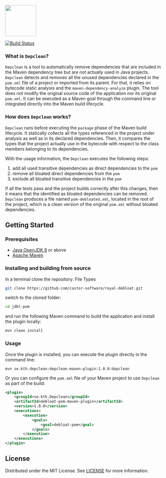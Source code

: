 <img src="https://cesarsotovalero.github.io/img/logos/depclean_logo.png" height="100px" />

[![Build Status](https://travis-ci.org/castor-software/royal-debloat.svg?branch=master)](https://travis-ci.org/castor-software/royal-debloat)


### What is `Depclean`?

`Depclean` is a tool to automatically remove dependencies that are included in the Maven dependency tree but are not actually used in Java projects. `Depclean` detects and removes all the unused dependencies declared in the `pom.xml` file of a project or imported from its parent. For that, it relies on bytecode static analysis and the `maven-dependency-analyze` plugin. The tool does not modify the original source code of the application nor its original `pom.xml`. It can be executed as a Maven goal through the command line or integrated directly into the Maven build lifecycle.

### How does `Depclean` works?

`Depclean` runs before executing the `package` phase of the Maven build lifecycle. It statically collects all the types referenced in the project under analysis as well as in its declared dependencies. Then, it compares the types that the project actually use in the bytecode with respect to the class members belonging to its dependencies.

With the usage information, the `Depclean` executes the following steps:

1. add all used transitive dependencies as direct dependencies to the `pom`
2. remove all bloated direct dependencies from the `pom`
3. exclude all bloated transitive dependencies in the `pom`

If all the tests pass and the project builds correctly after this changes, then it means that the identified  as bloated dependencies can be removed. `Depclean` produces a file named `pom-debloated.xml`, located in the root of the project, which is a clean version of the original `pom.xml` without bloated dependencies.

## Getting Started

### Prerequisites

- [Java OpenJDK 8](https://openjdk.java.net) or above
- [Apache Maven](https://maven.apache.org/)

### Installing and building from source

In a terminal clone the repository:
File Types
```bash
git clone https://github.com/castor-software/royal-debloat.git
```
switch to the cloned folder:

```bash
cd jdbl-pom
```
and run the following Maven command to build the application and install the plugin locally:

```bash
mvn clean install
```
### Usage

Once the plugin is installed, you can execute the plugin directly in the command line:

```shell script
mvn se.kth.depclean:depclean-maven-plugin:1.0.0:depclean
```

Or you can configure the `pom.xml` file of your Maven project to use `Depclean` as part of the build:

```xml
<plugin>
    <groupId>se.kth.Depclean</groupId>
    <artifactId>debloat-pom-maven-plugin</artifactId>
    <version>1.0.0</version>
    <executions>
        <execution>
            <goals>
                <goal>debloat-pom</goal>
            </goals>
        </execution>
    </executions>
</plugin>
```

## License

Distributed under the MIT License. See [LICENSE](https://github.com/castor-software/royal-debloat/blob/master/LICENSE) for more information.
